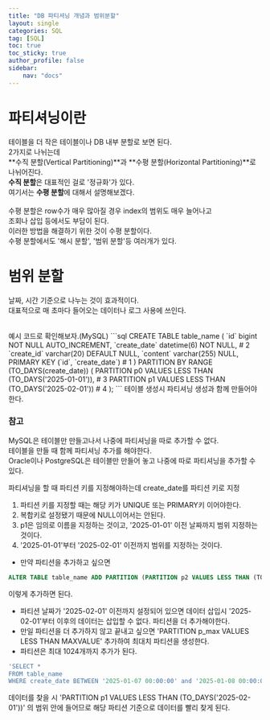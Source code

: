 ```yaml
---
title: "DB 파티셔닝 개념과 범위분할"
layout: single
categories: SQL
tag: [SQL]
toc: true
toc_sticky: true
author_profile: false
sidebar:
    nav: "docs"
---
```

# 파티셔닝이란
테이블을 더 작은 테이블이나 DB 내부 분할로 보면 된다.  
2가지로 나뉘는데  
**수직 분할(Vertical Partitioning)**과 **수평 분할(Horizontal Partitioning)**로 나뉘어진다.  
**수직 분할**은 대표적인 걸로 '정규화'가 있다.  
여기서는 **수평 분할**에 대해서 설명해보겠다.  
<br>
수평 분할은 row수가 매우 많아질 경우 index의 범위도 매우 늘어나고  
조회나 삽입 등에서도 부담이 된다.  
이러한 방법을 해결하기 위한 것이 수평 분할이다.  
수평 분할에서도 '해시 분할', '범위 분할'등 여러개가 있다.  

# 범위 분할
날짜, 시간 기준으로 나누는 것이 효과적이다.  
대표적으로 매 초마다 들어오는 데이터나 로그 사용에 쓰인다.  

<br>
예시 코드로 확인해보자.(MySQL)
```sql
CREATE TABLE table_name (
  `id` bigint NOT NULL AUTO_INCREMENT,
  `create_date` datetime(6) NOT NULL, # 2
  `create_id` varchar(20) DEFAULT NULL,
  `content` varchar(255) NULL,
  PRIMARY KEY (`id`, `create_date`) # 1
)
PARTITION BY RANGE (TO_DAYS(create_date)) (
    PARTITION p0 VALUES LESS THAN (TO_DAYS('2025-01-01')), # 3
    PARTITION p1 VALUES LESS THAN (TO_DAYS('2025-02-01')) # 4
);
```
테이블 생성시 파티셔닝 생성과 함께 만들어야한다.  

### 참고
MySQL은 테이블만 만들고나서 나중에 파티셔닝을 따로 추가할 수 없다.  
테이블을 만들 때 함께 파티셔닝 추가를 해야한다.  
Oracle이나 PostgreSQL은 테이블만 만들어 놓고 나중에 따로 파티셔닝을 추가할 수 있다.  

파티셔닝을 할 때 파티션 키를 지정해야하는데 create_date를 파티션 키로 지정  
1. 파티션 키를 지정할 때는 해당 키가 UNIQUE 또는 PRIMARY키 이어야한다.
2. 복합키로 설정됐기 때문에 NULL이어서는 안된다.
3. p1은 임의로 이름을 지정하는 것이고, '2025-01-01' 이전 날짜까지 범위 지정하는 것이다.
4. '2025-01-01'부터 '2025-02-01' 이전까지 범위를 지정하는 것이다.

* 만약 파티션을 추가하고 싶으면
```sql
ALTER TABLE table_name ADD PARTITION (PARTITION p2 VALUES LESS THAN (TO_DAYS('2025-03-01')));
```
이렇게 추가하면 된다.  
* 파티션 날짜가 '2025-02-01' 이전까지 설정되어 있으면 데이터 삽입시 '2025-02-01'부터 이후의 데이터는 삽입할 수 없다. 파티션을 더 추가해야한다.
* 만일 파티션을 더 추가하지 않고 끝내고 싶으면 'PARTITION p_max VALUES LESS THAN MAXVALUE' 추가하여 최대치 파티션을 생성한다.
* 파티션은 최대 1024개까지 추가가 된다.

```sql
'SELECT *  
FROM table_name  
WHERE create_date BETWEEN '2025-01-07 00:00:00' and '2025-01-08 00:00:00';
```
데이터를 찾을 시 'PARTITION p1 VALUES LESS THAN (TO_DAYS('2025-02-01'))' 의 범위 안에 들어므로 해당 파티션 기준으로 데이터를 빨리 찾게 된다.  
